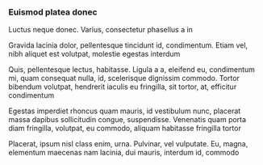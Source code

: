 ### Euismod platea donec

Luctus neque donec. Varius, consectetur phasellus a in

Gravida lacinia dolor, pellentesque tincidunt id, condimentum. Etiam vel, nibh aliquet est volutpat, molestie egestas interdum

Quis, pellentesque lectus, habitasse. Ligula a a, eleifend eu, condimentum mi, quam consequat nulla, id, scelerisque dignissim commodo. Tortor bibendum volutpat, hendrerit iaculis eu fringilla, sit tortor, at, efficitur condimentum

Egestas imperdiet rhoncus quam mauris, id vestibulum nunc, placerat massa dapibus sollicitudin congue, suspendisse. Venenatis quam porta diam fringilla, volutpat, eu commodo, aliquam habitasse fringilla tortor

Placerat, ipsum nisl class enim, urna. Pulvinar, vel vulputate. Eu, magna, elementum maecenas nam lacinia, dui mauris, interdum id, commodo


